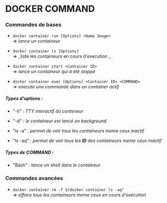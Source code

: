 # DOCKER COMMAND

### Commandes de bases
  * ```docker container run [Options] <Name Image> ```  
  => _lance un containeur_  
  
  * ```docker container ls [Options]```  
  => _liste les containeurs en cours d'execution _
  
  * ```docker container start <Container ID>```  
  => _lance un containeur qui à été stoppé_
  
  * ```docker container exec [Options] <Container ID> <COMMAND> ```  
  => _execute une commande dans un container actif_
  
##### Types d'options :    
  * "-ti" : _TTY interactif du conteneur_
  * "-d" : _le containeur est lancé en background_
  
  * "ls -a" : _permet de voir tous les containeurs meme ceux inactif_
  * "ls -aq" : _permet de voir tous les **ID** des containeurs meme ceux inactif_
  
##### Types de COMMAND : 
  * "Bash" : _lance un shell dans le containeur_

### Commandes avancées
  * ```docker container rm -f $(docker container ls -aq"```  
  => _efface tous les containeurs meme ceux en cours d'exécution_
